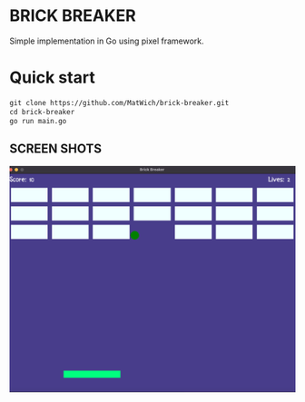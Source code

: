 # BRICK BREAKER
Simple implementation in Go using pixel framework.

# Quick start 
```
git clone https://github.com/MatWich/brick-breaker.git
cd brick-breaker
go run main.go
```
## SCREEN SHOTS
![](image.png)